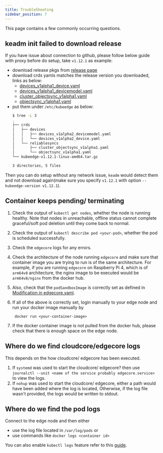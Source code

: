 ```yaml
---
title: TroubleShooting
sidebar_position: 7
---
```


This page contains a few commonly occurring questions.


## keadm init failed to download release

If you have issue about connection to github, please follow below guide with proxy before do setup, take `v1.12.1` as example:

- download release pkgs from [release page](https://github.com/kubeedge/kubeedge/releases/tag/v1.12.1)
- download crds yamls matches the release version you downloaded, links as below:
  - [devices_v1alpha1_device.yaml](https://raw.githubusercontent.com/kubeedge/kubeedge/v1.12.1/build/crds/devices/devices_v1alpha2_device.yaml)
  - [devices_v1alpha1_devicemodel.yaml](https://raw.githubusercontent.com/kubeedge/kubeedge/v1.12.1/build/crds/devices/devices_v1alpha2_devicemodel.yaml)
  - [cluster_objectsync_v1alpha1.yaml](https://raw.githubusercontent.com/kubeedge/kubeedge/v1.12.1/build/crds/reliablesyncs/cluster_objectsync_v1alpha1.yaml)
  - [objectsync_v1alpha1.yaml](https://raw.githubusercontent.com/kubeedge/kubeedge/v1.12.1/build/crds/reliablesyncs/objectsync_v1alpha1.yaml)
- put them under `/etc/kubeedge` as below:
    ```bash
    $ tree -L 3
    .
    ├── crds
    │   ├── devices
    │   │   ├── devices_v1alpha2_devicemodel.yaml
    │   │   └── devices_v1alpha2_device.yaml
    │   └── reliablesyncs
    │       ├── cluster_objectsync_v1alpha1.yaml
    │       └── objectsync_v1alpha1.yaml
    └── kubeedge-v1.12.1-linux-amd64.tar.gz

    3 directories, 5 files

    ```

Then you can do setup without any network issue, `keadm` would detect them and not download again(make sure you specify `v1.12.1` with option `--kubeedge-version v1.12.1`).

## Container keeps pending/ terminating

1. Check the output of `kubectl get nodes`, whether the node is running healthy. Note that nodes in unreachable, offline status cannot complete graceful/soft pod deletion until they come back to normal.
2. Check the output of `kubectl describe pod <your-pod>`, whether the pod is scheduled successfully.
3. Check the `edgecore` logs for any errors.
4. Check the architecture of the node running `edgecore` and make sure that container image you are trying to run is of the same architecture.
   For example, if you are running `edgecore` on Raspberry Pi 4, which is of `arm64v8` architecture, the nginx image to be executed would be `arm64v8/nginx` from the docker hub.

5. Also, check that the `podSandboxImage` is correctly set as defined in [Modification in edgecore.yaml](../setup/config#modification-in-edgecoreyaml).

6. If all of the above is correctly set, login manually to your edge node and run your docker image manually by

    ```shell
     docker run <your-container-image>
    ```

7. If the docker container image is not pulled from the docker hub, please check that there is enough space on the edge node.

## Where do we find cloudcore/edgecore logs

This depends on the how cloudcore/ edgecore has been executed.

1. If `systemd` was used to start the cloudcore/ edgecore? then use `journalctl --unit <name of the service probably edgecore.service>` to view the logs.
2. If `nohup` was used to start the cloudcore/ edgecore, either a path would have been added where the log is located, Otherwise, if the log file wasn't provided, the logs would be written to stdout.

## Where do we find the pod logs

Connect to the edge node and then either

- use the log file located in `/var/log/pods` or
- use commands like `docker logs <container id>`

You can also enable `kubectl logs` feature refer to this [guide](../advanced/debug.md).